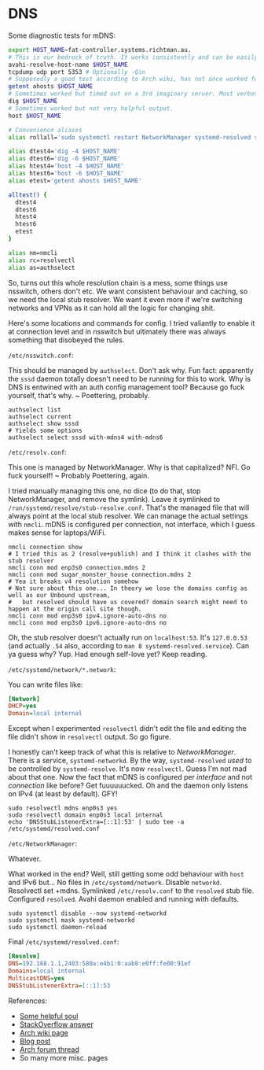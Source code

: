 # DNS

Some diagnostic tests for mDNS:

```bash
export HOST_NAME=fat-controller.systems.richtman.au.
# This is our bedrock of truth. It works consistently and can be easily viewed
avahi-resolve-host-name $HOST_NAME
tcpdump udp port 5353 # Optionally -Qin
# Supposedly a good test according to Arch wiki, has not once worked for me.
getent ahosts $HOST_NAME
# Sometimes worked but timed out on a 3rd imaginary server. Most verbose but leaks mDNS queries.
dig $HOST_NAME
# Sometimes worked but not very helpful output.
host $HOST_NAME

# Convenience aliases
alias rollall='sudo systemctl restart NetworkManager systemd-resolved systemd-networkd; sudo systemctl daemon-reload'

alias dtest4='dig -4 $HOST_NAME'
alias dtest6='dig -6 $HOST_NAME'
alias htest4='host -4 $HOST_NAME'
alias htest6='host -6 $HOST_NAME'
alias etest='getent ahosts $HOST_NAME'

alltest() {
  dtest4
  dtest6
  htest4
  htest6
  etest
}

alias nm=nmcli
alias rc=resolvectl
alias as=authselect
```

So, turns out this whole resolution chain is a mess, some things use nsswitch, others don't etc.
We want consistent behaviour and caching, so we need the local stub resolver.
We want it even more if we're switching networks and VPNs as it can hold all the logic for changing shit.

Here's some locations and commands for config.
I tried valiantly to enable it at connection level and in nsswitch but ultimately there was always something that disobeyed the rules.

`/etc/nsswitch.conf`:

This should be managed by `authselect`.
Don't ask why.
Fun fact: apparently the `sssd` daemon totally doesn't need to be running for this to work.
Why is DNS is entwined with an auth config management tool?
Because go fuck yourself, that's why.
~ Poettering, probably.

```shell
authselect list
authselect current
authselect show sssd
# Yields some options
authselect select sssd with-mdns4 with-mdns6
```

`/etc/resolv.conf`:

This one is managed by NetworkManager.
Why is that capitalized?
NFI.
Go fuck yourself!
~ Probably Poettering, again.

I tried manually managing this one, no dice (to do that, stop NetworkManager, and remove the symlink).
Leave it symlinked to `/run/systemd/resolve/stub-resolve.conf`.
That's the managed file that will always point at the local stub resolver.
We can manage the actual settings with `nmcli`.
mDNS is configured per connection, not interface, which I guess makes sense for laptops/WiFi.

```shell
nmcli connection show
# I tried this as 2 (resolve+publish) and I think it clashes with the stub resolver
nmcli conn mod enp3s0 connection.mdns 2
nmcli conn mod sugar_monster_house connection.mdns 2
# Yea it breaks v4 resolution somehow
# Not sure about this one... In theory we lose the domains config as well as our Unbound upstream,
#   but resolved should have us covered? domain search might need to happen at the origin call site though.
nmcli conn mod enp3s0 ipv4.ignore-auto-dns no
nmcli conn mod enp3s0 ipv6.ignore-auto-dns no
```

Oh, the stub resolver doesn't actually run on `localhost:53`.
It's `127.0.0.53` (and actually `.54` also, according to `man 8 systemd-resolved.service`).
Can ya guess why?
Yup. Had enough self-love yet?
Keep reading.

`/etc/systemd/network/*.network`:

You can write files like:

```ini
[Network]
DHCP=yes
Domain=local internal
```

Except when I experimented `resolvectl` didn't edit the file and editing the file didn't show in `resolvectl` output.
So go figure.

I honestly can't keep track of what this is relative to _NetworkManager_.
There is a service, `systemd-networkd`.
By the way, `systemd-resolved` *used* to be controlled by `systemd-resolve`.
It's now `resolvectl`.
Guess I'm not mad about that one.
Now the fact that mDNS is configured per _interface_ and not _connection_ like before?
Get fuuuuuucked.
Oh and the daemon only listens on IPv4 (at least by default).
GFY!

```shell
sudo resolvectl mdns enp0s3 yes
sudo resolvectl domain enp0s3 local internal
echo 'DNSStubListenerExtra=[::1]:53' | sudo tee -a /etc/systemd/resolved.conf
```

`/etc/NetworkManager`:

Whatever.

What worked in the end?
Well, still getting some odd behaviour with `host` and IPv6 but...
No files in `/etc/systemd/network`.
Disable `networkd`.
Resolvectl set +mdns.
Symlinked `/etc/resolv.conf` to the `resolved` stub file.
Configured `resolved`.
Avahi daemon enabled and running with defaults.

```shell
sudo systemctl disable --now systemd-networkd
sudo systemctl mask systemd-networkd
sudo systemctl daemon-reload
```

Final `/etc/systemd/resolved.conf`:

```ini
[Resolve]
DNS=192.168.1.1,2403:580a:e4b1:0:aab8:e0ff:fe00:91ef
Domains=local internal
MulticastDNS=yes
DNSStubListenerExtra=[::1]:53
```

References:

- [Some helpful soul](https://infosec.exchange/@ds/112663636510469329)
- [StackOverflow answer](https://unix.stackexchange.com/a/442599)
- [Arch wiki page](https://wiki.archlinux.org/title/Domain_name_resolution)
- [Blog post](https://wlog.viltstigen.se/articles/2021/05/02/mdns-for-linux/)
- [Arch forum thread](https://bbs.archlinux.org/viewtopic.php?id=271103)
- So many more misc. pages
